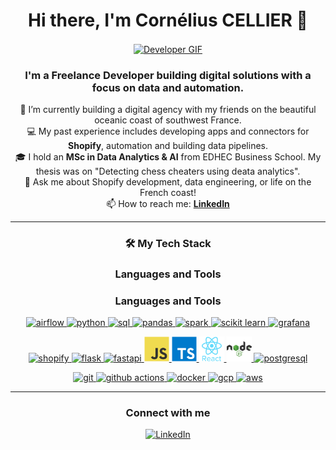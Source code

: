 <div align="center">
<h1>Hi there, I'm Cornélius CELLIER 👋</h1>

<a href="https://www.linkedin.com/in/cornelius-cellier/">
  <img align="center" alt="Developer GIF" src="https://media.giphy.com/media/v1.Y2lkPTc5MGI3NjExeTZxemVoOTZkbHIzMGd1ZmNzN3Zpbjk3N2o5dmhkZ2FzbnR2dmh4YiZlcD12MV9naWZzX3NlYXJjaCZjdD1n/3og0IDoDo2TeidxKbm/giphy.gif" width="230px"/>
</a>

  <h3>I'm a Freelance Developer building digital solutions with a focus on data and automation.</h3>

  <p>
    🔭 I’m currently building a digital agency with my friends on the beautiful oceanic coast of southwest France.
    <br />
    💻 My past experience includes developing apps and connectors for <b>Shopify</b>, automation and building data pipelines.
    <br />
    🎓 I hold an <b>MSc in Data Analytics & AI</b> from EDHEC Business School. My thesis was on "Detecting chess cheaters using deata analytics".
    <br />
    💬 Ask me about Shopify development, data engineering, or life on the French coast!
    <br />
    📫 How to reach me: <b><a href="https://www.linkedin.com/in/cornelius-cellier/">LinkedIn</a></b>
  </p>

  <hr />

  <h3>🛠️ My Tech Stack</h3>

### Languages and Tools
### Languages and Tools

<!-- Data Engineering & Processing -->

<p>
<a href="https://airflow.apache.org/">
<img src="https://cdn.jsdelivr.net/gh/devicons/devicon@latest/icons/apacheairflow/apacheairflow-original.svg"  alt="airflow" width="40" height="40"/>
</a>
<a href="https://www.python.org">
<img src="https://cdn.jsdelivr.net/gh/devicons/devicon@latest/icons/python/python-original.svg" alt="python" width="40" height="40"/>
</a>
<a href="https://www.mysql.com/">
<img src="https://cdn.jsdelivr.net/gh/devicons/devicon@latest/icons/azuresqldatabase/azuresqldatabase-original.svg" alt="sql" width="40" height="40"/>
</a>
<a href="https://pandas.pydata.org/">
<img src="https://cdn.jsdelivr.net/gh/devicons/devicon@latest/icons/pandas/pandas-original-wordmark.svg" alt="pandas" width="40" height="40"/>
</a>
<a href="https://spark.apache.org/">
<img  src="https://cdn.jsdelivr.net/gh/devicons/devicon@latest/icons/apachespark/apachespark-original-wordmark.svg" alt="spark" width="40" height="40"/>
</a>
<a href="https://scikit-learn.org/">
<img src="https://cdn.jsdelivr.net/gh/devicons/devicon@latest/icons/scikitlearn/scikitlearn-original.svg" alt="scikit learn" width="40" height="40"/>
</a>
<a href="https://grafana.com">
<img src="https://cdn.jsdelivr.net/gh/devicons/devicon@latest/icons/grafana/grafana-original.svg"  alt="grafana" width="40" height="40"/>
</a>
</p>

<!-- Web Dev & Ecommerce -->

<p>
<a href="https://www.shopify.com">
<img
      src="https://go-skill-icons.vercel.app/api/icons?i=shopify"
     alt="shopify" width="40" height="40"/>
</a>
<a href="https://flask.palletsprojects.com/">
<img src="https://cdn.jsdelivr.net/gh/devicons/devicon@latest/icons/flask/flask-original.svg" alt="flask" width="40" height="40"/>
</a>
<a href="https://fastapi.tiangolo.com/">
<img src="https://cdn.jsdelivr.net/gh/devicons/devicon@latest/icons/fastapi/fastapi-original.svg"  alt="fastapi" width="40" height="40"/>
</a>
<a href="https://developer.mozilla.org/en-US/docs/Web/JavaScript">
<img src="https://raw.githubusercontent.com/devicons/devicon/master/icons/javascript/javascript-original.svg" alt="javascript" width="40" height="40"/>
</a>
<a href="https://www.typescriptlang.org/">
<img src="https://raw.githubusercontent.com/devicons/devicon/master/icons/typescript/typescript-original.svg" alt="typescript" width="40" height="40"/>
</a>
<a href="https://reactjs.org/">
<img src="https://raw.githubusercontent.com/devicons/devicon/master/icons/react/react-original-wordmark.svg" alt="react" width="40" height="40"/>
</a>
<a href="https://nodejs.org">
<img src="https://raw.githubusercontent.com/devicons/devicon/master/icons/nodejs/nodejs-original-wordmark.svg" alt="nodejs" width="40" height="40"/>
</a>
<a href="https://www.postgresql.org">
<img src="https://cdn.jsdelivr.net/gh/devicons/devicon@latest/icons/postgresql/postgresql-original.svg" alt="postgresql" width="40" height="40"/>
</a>
</p>

<!-- DevOps & Cloud -->

<p>
<a href="https://git-scm.com/">
<img src="https://cdn.jsdelivr.net/gh/devicons/devicon@latest/icons/git/git-original.svg" alt="git" width="40" height="40"/>
</a>
<a href="https://github.com/features/actions">
<img src="https://cdn.jsdelivr.net/gh/devicons/devicon@latest/icons/githubactions/githubactions-original.svg" alt="github actions" width="40" height="40"/>
</a>
<a href="https://www.docker.com/">
<img src="https://cdn.jsdelivr.net/gh/devicons/devicon@latest/icons/docker/docker-original.svg" alt="docker" width="40" height="40"/>
</a>
<a href="https://cloud.google.com">
<img src="https://cdn.jsdelivr.net/gh/devicons/devicon@latest/icons/googlecloud/googlecloud-original.svg" alt="gcp" width="40" height="40"/>
</a>
<a href="https://aws.amazon.com">
<img src="https://cdn.jsdelivr.net/gh/devicons/devicon@latest/icons/amazonwebservices/amazonwebservices-original-wordmark.svg"alt="aws" width="40" height="40"/>
</a>
</p>
  <hr />

  <h3>Connect with me</h3>

  <a href="https://www.linkedin.com/in/cornelius-cellier/">
    <img alt="LinkedIn" src="https://go-skill-icons.vercel.app/api/icons?i=linkedin" />
  </a>

</div>

